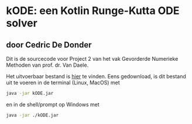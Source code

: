 # kODE: een Kotlin Runge-Kutta ODE solver
## door Cedric De Donder

Dit is de sourcecode voor Project 2 van het vak Gevorderde Numerieke Methoden van prof. dr. Van Daele.

Het uitvoerbaar bestand is [hier](https://github.com/cshdedonder/kODE/raw/master/kODE.jar) te vinden. Eens gedownload, is dit bestand uit te voeren in de terminal (Linux, MacOS) met
```bash
java -jar kODE.jar
```
en in de shell/prompt op Windows met 
```bash
java -jar ./kODE.jar
```
